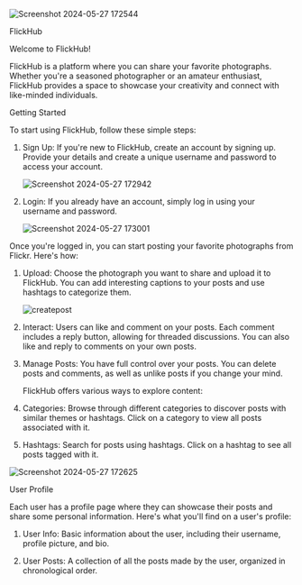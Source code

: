 ![Screenshot 2024-05-27 172544](https://github.com/Alfiya-Anjum/FlickHub/assets/125040235/4d987537-415f-46f9-85ac-bbc656f98737)

FlickHub

Welcome to FlickHub!

FlickHub is a platform where you can share your favorite photographs. Whether you're a seasoned photographer or an amateur enthusiast, FlickHub provides a space to showcase your creativity and connect with like-minded individuals.

Getting Started

To start using FlickHub, follow these simple steps:

1. Sign Up: If you're new to FlickHub, create an account by signing up. Provide your details and create a unique username and password to access your account.

   ![Screenshot 2024-05-27 172942](https://github.com/Alfiya-Anjum/FlickHub/assets/125040235/2017b3b4-0ddf-4c33-ab97-49b1651c62c9)


3. Login: If you already have an account, simply log in using your username and password.

   ![Screenshot 2024-05-27 173001](https://github.com/Alfiya-Anjum/FlickHub/assets/125040235/a9eff197-ce82-4213-bd9e-b93e99578d14)

Once you're logged in, you can start posting your favorite photographs from Flickr. Here's how:

1. Upload: Choose the photograph you want to share and upload it to FlickHub. You can add interesting captions to your posts and use hashtags to categorize them.

   ![createpost](https://github.com/Alfiya-Anjum/FlickHub/assets/125040235/b49bee6e-786d-4732-a9ee-dbf281030fb3)

2. Interact: Users can like and comment on your posts. Each comment includes a reply button, allowing for threaded discussions. You can also like and reply to comments on your own posts.

3. Manage Posts: You have full control over your posts. You can delete posts and comments, as well as unlike posts if you change your mind.

   FlickHub offers various ways to explore content:

1. Categories: Browse through different categories to discover posts with similar themes or hashtags. Click on a category to view all posts associated with it.

2. Hashtags: Search for posts using hashtags. Click on a hashtag to see all posts tagged with it.

![Screenshot 2024-05-27 172625](https://github.com/Alfiya-Anjum/FlickHub/assets/125040235/e3567210-9475-4220-a693-911de8f0f198)


User Profile

Each user has a profile page where they can showcase their posts and share some personal information. Here's what you'll find on a user's profile:

1. User Info: Basic information about the user, including their username, profile picture, and bio.

2. User Posts: A collection of all the posts made by the user, organized in chronological order.


